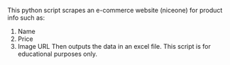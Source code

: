 This python script scrapes an e-commerce website (niceone) for product info such as:
1. Name
2. Price
3. Image URL
Then outputs the data in an excel file.
This script is for educational purposes only.

